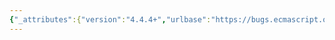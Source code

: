 ```yaml
---
{"_attributes":{"version":"4.4.4+","urlbase":"https://bugs.ecmascript.org/","maintainer":"dherman@mozilla.com"},"bug":{"bug_id":2885,"creation_ts":"2014-05-22 21:23:00 -0700","short_desc":"10.1: bad indent in production","delta_ts":"2014-07-25 00:18:11 -0700","product":"Draft for 6th Edition","component":"editorial issue","version":"Rev 25: May 22, 2014 Draft","rep_platform":"All","op_sys":"All","bug_status":"RESOLVED","resolution":"FIXED","priority":"Normal","bug_severity":"minor","everconfirmed":true,"reporter":{"uid":"jmdyck","name":"Michael Dyck"},"assigned_to":{"uid":"allen","name":"Allen Wirfs-Brock"},"long_desc":[{"commentid":8617,"comment_count":0,"who":{"uid":"jmdyck","name":"Michael Dyck"},"bug_when":"2014-05-22 21:23:11 -0700","thetext":"[This bug's Version should be changed to \"Rev 25\" when that is possible.]\n\nIn 10.1 \"Source Text\",\nunder \"Syntax\",\nthe production is:\n          SourceCharacter ::\n      any Unicode code point\n\nThe RHS should be indented farther than the LHS."},{"commentid":8618,"comment_count":1,"who":{"uid":"jmdyck","name":"Michael Dyck"},"bug_when":"2014-05-22 21:44:06 -0700","thetext":"Sorry, the bug is that the LHS should be flush-left."},{"commentid":9078,"comment_count":2,"who":{"uid":"allen","name":"Allen Wirfs-Brock"},"bug_when":"2014-06-23 11:53:58 -0700","thetext":"fixed in rev26 editor's draft"},{"commentid":9386,"comment_count":3,"who":{"uid":"allen","name":"Allen Wirfs-Brock"},"bug_when":"2014-07-19 18:33:07 -0700","thetext":"fixed in rev26"},{"commentid":9546,"comment_count":4,"who":{"uid":"jmdyck","name":"Michael Dyck"},"bug_when":"2014-07-25 00:18:11 -0700","thetext":"confirmed fixed"}]}}
---
```

